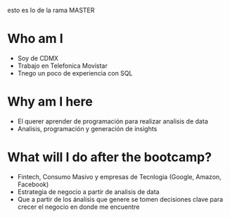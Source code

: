 esto es lo de la rama MASTER
# Who am I

* Soy de CDMX
* Trabajo en Telefonica Movistar
* Tnego un poco de experiencia con SQL 

# Why am I here

* El querer aprender de programación para realizar analisis de data 
* Analisis, programación y generación de insights

# What will I do after the bootcamp?
* Fintech, Consumo Masivo y empresas de Tecnlogia (Google, Amazon, Facebook)
* Estrategia de negocio a partir de analisis de data
* Que a partir de los ánalisis que genere se tomen decisiones clave para crecer el negocio en donde me encuentre

